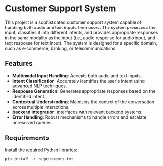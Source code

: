 # Customer Support System

This project is a sophisticated customer support system capable of handling both audio and text inputs from users. The system processes the input, classifies it into different intents, and provides appropriate responses in the same modality as the input (i.e., audio response for audio input, and text response for text input). The system is designed for a specific domain, such as e-commerce, banking, or telecommunications.

## Features

- **Multimodal Input Handling**: Accepts both audio and text inputs.
- **Intent Classification**: Accurately identifies the user's intent using advanced NLP techniques.
- **Response Generation**: Generates appropriate responses based on the identified intent.
- **Contextual Understanding**: Maintains the context of the conversation across multiple interactions.
- **Backend Integration**: Interfaces with relevant backend systems.
- **Error Handling**: Robust mechanisms to handle errors and escalate unresolved queries.

## Requirements

Install the required Python libraries:

```bash
pip install -r requirements.txt
